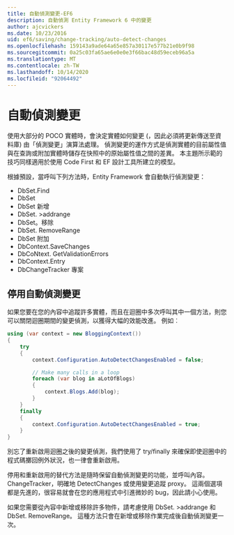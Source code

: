 ```yaml
---
title: 自動偵測變更-EF6
description: 自動偵測 Entity Framework 6 中的變更
author: ajcvickers
ms.date: 10/23/2016
uid: ef6/saving/change-tracking/auto-detect-changes
ms.openlocfilehash: 159143a9ade64a65e857a30117e577b21e0b9f98
ms.sourcegitcommit: 0a25c03fa65ae6e0e0e3f66bac48d59eceb96a5a
ms.translationtype: MT
ms.contentlocale: zh-TW
ms.lasthandoff: 10/14/2020
ms.locfileid: "92064492"
---
```

# <a name="automatic-detect-changes"></a>自動偵測變更
使用大部分的 POCO 實體時，會決定實體如何變更 (，因此必須將更新傳送至資料庫) 由「偵測變更」演算法處理。 偵測變更的運作方式是偵測實體的目前屬性值與在查詢或附加實體時儲存在快照中的原始屬性值之間的差異。 本主題所示範的技巧同樣適用於使用 Code First 和 EF 設計工具所建立的模型。  

根據預設，當呼叫下列方法時，Entity Framework 會自動執行偵測變更：  

- DbSet.Find  
- DbSet  
- DbSet 新增  
- DbSet. >addrange
- DbSet。移除  
- DbSet. RemoveRange
- DbSet 附加  
- DbContext.SaveChanges  
- DbCoNtext. GetValidationErrors  
- DbContext.Entry  
- DbChangeTracker 專案  

## <a name="disabling-automatic-detection-of-changes"></a>停用自動偵測變更  

如果您要在您的內容中追蹤許多實體，而且在迴圈中多次呼叫其中一個方法，則您可以關閉迴圈期間的變更偵測，以獲得大幅的效能改進。 例如︰  

``` csharp
using (var context = new BloggingContext())
{
    try
    {
        context.Configuration.AutoDetectChangesEnabled = false;

        // Make many calls in a loop
        foreach (var blog in aLotOfBlogs)
        {
            context.Blogs.Add(blog);
        }
    }
    finally
    {
        context.Configuration.AutoDetectChangesEnabled = true;
    }
}
```  

別忘了重新啟用迴圈之後的變更偵測，我們使用了 try/finally 來確保即使迴圈中的程式碼擲回例外狀況，也一律會重新啟用。  

停用和重新啟用的替代方法是隨時保留自動偵測變更的功能，並呼叫內容。ChangeTracker，明確地 DetectChanges 或使用變更追蹤 proxy。 這兩個選項都是先進的，很容易就會在您的應用程式中引進微妙的 bug，因此請小心使用。  

如果您需要從內容中新增或移除許多物件，請考慮使用 DbSet. >addrange 和 DbSet. RemoveRange。 這種方法只會在新增或移除作業完成後自動偵測變更一次。 
